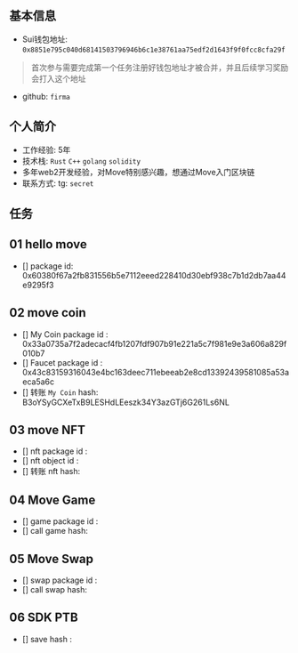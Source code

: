 ## 基本信息
- Sui钱包地址: `0x8851e795c040d68141503796946b6c1e38761aa75edf2d1643f9f0fcc8cfa29f`
> 首次参与需要完成第一个任务注册好钱包地址才被合并，并且后续学习奖励会打入这个地址
- github: `firma`

## 个人简介
- 工作经验: 5年
- 技术栈: `Rust` `C++` `golang` `solidity`
- 多年web2开发经验，对Move特别感兴趣，想通过Move入门区块链
- 联系方式: tg: `secret` 

## 任务

##   01 hello move  
- [] package id: 0x60380f67a2fb831556b5e7112eeed228410d30ebf938c7b1d2db7aa44e9295f3

##   02 move coin
- [] My Coin package id :  0x33a0735a7f2adecacf4fb1207fdf907b91e221a5c7f981e9e3a606a829f010b7
- [] Faucet package id :  0x43c83159316043e4bc163deec711ebeeab2e8cd13392439581085a53aeca5a6c
- [] 转账 `My Coin` hash: B3oYSyGCXeTxB9LESHdLEeszk34Y3azGTj6G261Ls6NL

##   03 move NFT
- [] nft package id :
- [] nft object id : 
- [] 转账 nft  hash:

##   04 Move Game
- [] game package id :
- [] call game hash:

##   05 Move Swap
- [] swap package id :
- [] call swap hash:

##   06 SDK PTB
- [] save hash :
